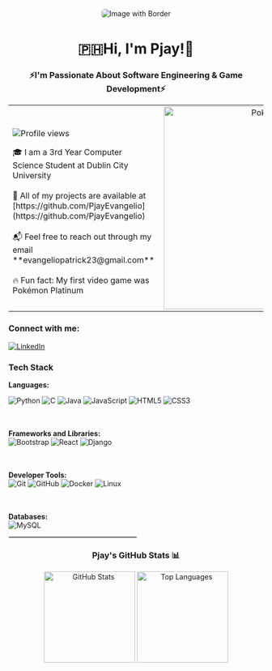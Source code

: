 <div align="center">
  <img src="https://github.com/user-attachments/assets/b3d30f1c-f71b-4e99-bd7d-e655a64cdc2d" alt="Image with Border" style="padding: 5px; background-color: white; border-radius: 10px; max-width: 100%;">
</div>

<h1 align="center">🇵🇭Hi, I'm Pjay!🏀</h1>

<h3 align="center">⚡️I'm Passionate About Software Engineering & Game Development⚡️</h3>

<div align="center">
  <table style="width:100%;">
    <tr>
      <td align="left">
        <p align="left">
          <img src="https://visitcount.itsvg.in/api?id=PjayEvangelio&icon=0&color=1" alt="Profile views" />
        </p>
        🎓 I am a 3rd Year Computer Science Student at Dublin City University<br><br>
        🐚 All of my projects are available at [https://github.com/PjayEvangelio](https://github.com/PjayEvangelio)<br><br>
        📬 Feel free to reach out through my email **evangeliopatrick23@gmail.com**<br><br>
        🔥 Fun fact: My first video game was Pokémon Platinum
      </td>
      <td align="center">
        <img align="right" alt="Pokemon" width="400" src="https://github.com/user-attachments/assets/3ea95472-293d-4970-bb24-c2b312d0a4e9" />
      </td>
    </tr>
  </table>
</div>

<h3 align="left">Connect with me:</h3>
<p align="left">
  <a href="https://linkedin.com/in/patrickjohnevangelio" target="blank">
    <img src="https://img.shields.io/badge/LinkedIn-%230077B5.svg?logo=linkedin&logoColor=white" alt="LinkedIn" />
  </a>
</p>

<h3 align="left">Tech Stack</h3>
<p align="left">
  <strong>Languages:</strong><br>
  
  ![Python](https://img.shields.io/badge/python-3670A0?style=for-the-badge&logo=python&logoColor=ffdd54) 
  ![C](https://img.shields.io/badge/c-%2300599C.svg?style=for-the-badge&logo=c&logoColor=white) 
  ![Java](https://img.shields.io/badge/java-%23ED8B00.svg?style=for-the-badge&logo=openjdk&logoColor=white) 
  ![JavaScript](https://img.shields.io/badge/javascript-%23323330.svg?style=for-the-badge&logo=javascript&logoColor=%23F7DF1E) 
  ![HTML5](https://img.shields.io/badge/html5-%23E34F26.svg?style=for-the-badge&logo=html5&logoColor=white) 
  ![CSS3](https://img.shields.io/badge/css3-%231572B6.svg?style=for-the-badge&logo=css3&logoColor=white) 
  <br>

  <br><br><strong>Frameworks and Libraries:</strong><br>
  <span>
    ![Bootstrap](https://img.shields.io/badge/bootstrap-%238511FA.svg?style=for-the-badge&logo=bootstrap&logoColor=white) 
    ![React](https://img.shields.io/badge/react-%2320232a.svg?style=for-the-badge&logo=react&logoColor=%2361DAFB) 
    ![Django](https://img.shields.io/badge/django-%23092E20.svg?style=for-the-badge&logo=django&logoColor=white)
  </span>

  <br><br><strong>Developer Tools:</strong><br>
  <span>
    ![Git](https://img.shields.io/badge/git-%23F05033.svg?style=for-the-badge&logo=git&logoColor=white) 
    ![GitHub](https://img.shields.io/badge/github-%23121011.svg?style=for-the-badge&logo=github&logoColor=white) 
    ![Docker](https://img.shields.io/badge/docker-%230db7ed.svg?style=for-the-badge&logo=docker&logoColor=white) 
    ![Linux](https://img.shields.io/badge/linux-%23FCC624.svg?style=for-the-badge&logo=linux&logoColor=black) 
  </span>

  <br><br><strong>Databases:</strong><br>
  <span>
    ![MySQL](https://img.shields.io/badge/mysql-4479A1.svg?style=for-the-badge&logo=mysql&logoColor=white) 
  </span>
</p>
<hr style="border: 1px solid lightgray; width: 50%;">

<div align="center">
  <h3>Pjay's GitHub Stats 📊</h3>
  <img src="https://github-readme-stats.vercel.app/api?username=PjayEvangelio&theme=material-palenight&hide_border=false&include_all_commits=true&count_private=true" alt="GitHub Stats" height="180" />
  <img src="https://github-readme-stats.vercel.app/api/top-langs/?username=PjayEvangelio&theme=material-palenight&hide_border=false&include_all_commits=true&count_private=true&layout=compact" alt="Top Languages" height="180" />
</div>
